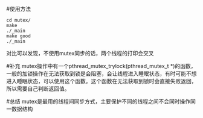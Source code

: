 #使用方法
```
cd mutex/
make
./_main
make good
./_main
```
对比可以发现，不使用mutex同步的话，两个线程的打印会交叉

#补充
mutex操作中有一个pthread_mutex_trylock(pthread_mutex_t *)的函数，一般的加锁操作在无法获取到锁是会阻塞，会让线程进入睡眠状态，有时可能不想进入睡眠状态，可以使用这个函数。这个函数在无法获取到锁时会直接失败返回，所以需要自己判断返回值。

#总结
mutex是最用的线程间同步方式，主要保护不同的线程之间不会同时操作同一数据结构
